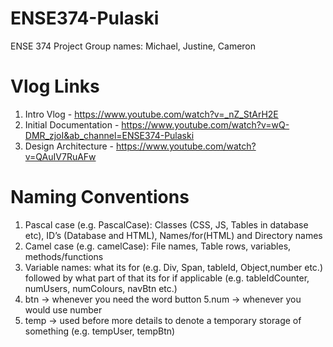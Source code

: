 # ENSE374-Pulaski
ENSE 374 Project
Group names: Michael, Justine, Cameron

# Vlog Links
1. Intro Vlog - https://www.youtube.com/watch?v=_nZ_StArH2E
2. Initial Documentation - https://www.youtube.com/watch?v=wQ-DMR_zjoI&ab_channel=ENSE374-Pulaski
3. Design Architecture - https://www.youtube.com/watch?v=QAuIV7RuAFw

# Naming Conventions
1. Pascal case (e.g. PascalCase): Classes (CSS, JS, Tables in database etc), ID’s (Database and HTML), Names/for(HTML) and Directory names
2. Camel case (e.g. camelCase): File names, Table rows, variables, methods/functions
3. Variable names: what its for (e.g. Div, Span, tableId, Object,number etc.) followed by what part of that its for if applicable (e.g. tableIdCounter, numUsers, numColours, navBtn etc.)
4. btn -> whenever you need the word button
5.num -> whenever you would use number
6. temp -> used before more details to denote a temporary storage of something (e.g. tempUser, tempBtn)
